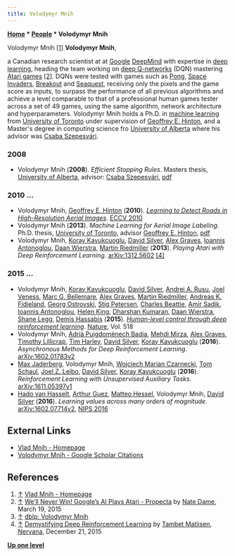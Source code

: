 ```yaml
---
title: Volodymyr Mnih
---
```

**[Home](Home "Home") \* [People](People "People") \* Volodymyr Mnih**



 [](https://www.cs.toronto.edu/~vmnih/) Volodymyr Mnih <a id="cite-note-1" href="#cite-ref-1">[1]</a> 
**Volodymyr Mnih**,  

a Canadian research scientist at at [Google](index.php?title=Google&action=edit&redlink=1 "Google (page does not exist)") [DeepMind](index.php?title=DeepMind&action=edit&redlink=1 "DeepMind (page does not exist)") with expertise in [deep learning](Deep_Learning "Deep Learning"), heading the team working on [deep Q-networks](Neural_Networks#Deep "Neural Networks") (DQN) mastering [Atari games](https://en.wikipedia.org/wiki/Atari_Games) <a id="cite-note-2" href="#cite-ref-2">[2]</a>. DQNs were tested with games such as [Pong](https://en.wikipedia.org/wiki/Pong), [Space Invaders](https://en.wikipedia.org/wiki/Space_Invaders), [Breakout](https://en.wikipedia.org/wiki/Breakout_(video_game)) and [Seaquest](https://en.wikipedia.org/wiki/Seaquest_(video_game)), receiving only the pixels and the game score as inputs, to surpass the performance of all previous algorithms and achieve a level comparable to that of a professional human games tester across a set of 49 games, using the same algorithm, network architecture and hyperparameters. Volodymyr Mnih holds a Ph.D. in [machine learning](Learning "Learning") from [University of Toronto](University_of_Toronto "University of Toronto") under supervision of [Geoffrey E. Hinton](Mathematician#GEHinton "Mathematician"), and a Master's degree in computing science fro [University of Alberta](University_of_Alberta "University of Alberta") where his advisor was [Csaba Szepesvári](Csaba_Szepesv%C3%A1ri "Csaba Szepesvári"). 



### 2008


* Volodymyr Mnih (**2008**). *Efficient Stopping Rules*. Masters thesis, [University of Alberta](University_of_Alberta "University of Alberta"), advisor: [Csaba Szepesvári](Csaba_Szepesv%C3%A1ri "Csaba Szepesvári"), [pdf](https://www.cs.toronto.edu/~vmnih/docs/msc-thesis.pdf)


### 2010 ...


* Volodymyr Mnih, [Geoffrey E. Hinton](Mathematician#GEHinton "Mathematician") (**2010**). *[Learning to Detect Roads in High-Resolution Aerial Images](http://link.springer.com/chapter/10.1007/978-3-642-15567-3_16)*. [ECCV 2010](http://dblp.uni-trier.de/db/conf/eccv/eccv2010-6.html#MnihH10)
* Volodymyr Mnih (**2013**). *Machine Learning for Aerial Image Labeling*. Ph.D. thesis, [University of Toronto](University_of_Toronto "University of Toronto"), advisor [Geoffrey E. Hinton](Mathematician#GEHinton "Mathematician"), [pdf](https://www.cs.toronto.edu/~vmnih/docs/Mnih_Volodymyr_PhD_Thesis.pdf)
* Volodymyr Mnih, [Koray Kavukcuoglu](Koray_Kavukcuoglu "Koray Kavukcuoglu"), [David Silver](David_Silver "David Silver"), [Alex Graves](index.php?title=Alex_Graves&action=edit&redlink=1 "Alex Graves (page does not exist)"), [Ioannis Antonoglou](Ioannis_Antonoglou "Ioannis Antonoglou"), [Daan Wierstra](index.php?title=Daan_Wierstra&action=edit&redlink=1 "Daan Wierstra (page does not exist)"), [Martin Riedmiller](index.php?title=Martin_Riedmiller&action=edit&redlink=1 "Martin Riedmiller (page does not exist)") (**2013**). *Playing Atari with Deep Reinforcement Learning*. [arXiv:1312.5602](http://arxiv.org/abs/1312.5602) <a id="cite-note-4" href="#cite-ref-4">[4]</a>


### 2015 ...


* Volodymyr Mnih, [Koray Kavukcuoglu](Koray_Kavukcuoglu "Koray Kavukcuoglu"), [David Silver](David_Silver "David Silver"), [Andrei A. Rusu](Mathematician#AARusu "Mathematician"), [Joel Veness](Joel_Veness "Joel Veness"), [Marc G. Bellemare](index.php?title=Marc_G._Bellemare&action=edit&redlink=1 "Marc G. Bellemare (page does not exist)"), [Alex Graves](index.php?title=Alex_Graves&action=edit&redlink=1 "Alex Graves (page does not exist)"), [Martin Riedmiller](index.php?title=Martin_Riedmiller&action=edit&redlink=1 "Martin Riedmiller (page does not exist)"), [Andreas K. Fidjeland](index.php?title=Andreas_K._Fidjeland&action=edit&redlink=1 "Andreas K. Fidjeland (page does not exist)"), [Georg Ostrovski](index.php?title=Georg_Ostrovski&action=edit&redlink=1 "Georg Ostrovski (page does not exist)"), [Stig Petersen](index.php?title=Stig_Petersen&action=edit&redlink=1 "Stig Petersen (page does not exist)"), [Charles Beattie](index.php?title=Charles_Beattie&action=edit&redlink=1 "Charles Beattie (page does not exist)"), [Amir Sadik](index.php?title=Amir_Sadik&action=edit&redlink=1 "Amir Sadik (page does not exist)"), [Ioannis Antonoglou](Ioannis_Antonoglou "Ioannis Antonoglou"), [Helen King](index.php?title=Helen_King&action=edit&redlink=1 "Helen King (page does not exist)"), [Dharshan Kumaran](Dharshan_Kumaran "Dharshan Kumaran"), [Daan Wierstra](index.php?title=Daan_Wierstra&action=edit&redlink=1 "Daan Wierstra (page does not exist)"), [Shane Legg](index.php?title=Shane_Legg&action=edit&redlink=1 "Shane Legg (page does not exist)"), [Demis Hassabis](Demis_Hassabis "Demis Hassabis") (**2015**). *[Human-level control through deep reinforcement learning](http://www.nature.com/nature/journal/v518/n7540/abs/nature14236.html)*. [Nature](https://en.wikipedia.org/wiki/Nature_%28journal%29), Vol. 518
* Volodymyr Mnih, [Adrià Puigdomènech Badia](index.php?title=Adri%C3%A0_Puigdom%C3%A8nech_Badia&action=edit&redlink=1 "Adrià Puigdomènech Badia (page does not exist)"), [Mehdi Mirza](index.php?title=Mehdi_Mirza&action=edit&redlink=1 "Mehdi Mirza (page does not exist)"), [Alex Graves](index.php?title=Alex_Graves&action=edit&redlink=1 "Alex Graves (page does not exist)"), [Timothy Lillicrap](Timothy_Lillicrap "Timothy Lillicrap"), [Tim Harley](index.php?title=Tim_Harley&action=edit&redlink=1 "Tim Harley (page does not exist)"), [David Silver](David_Silver "David Silver"), [Koray Kavukcuoglu](Koray_Kavukcuoglu "Koray Kavukcuoglu") (**2016**). *Asynchronous Methods for Deep Reinforcement Learning*. [arXiv:1602.01783v2](https://arxiv.org/abs/1602.01783)
* [Max Jaderberg](index.php?title=Max_Jaderberg&action=edit&redlink=1 "Max Jaderberg (page does not exist)"), Volodymyr Mnih, [Wojciech Marian Czarnecki](index.php?title=Wojciech_Marian_Czarnecki&action=edit&redlink=1 "Wojciech Marian Czarnecki (page does not exist)"), [Tom Schaul](index.php?title=Tom_Schaul&action=edit&redlink=1 "Tom Schaul (page does not exist)"), [Joel Z. Leibo](index.php?title=Joel_Z._Leibo&action=edit&redlink=1 "Joel Z. Leibo (page does not exist)"), [David Silver](David_Silver "David Silver"), [Koray Kavukcuoglu](Koray_Kavukcuoglu "Koray Kavukcuoglu") (**2016**). *Reinforcement Learning with Unsupervised Auxiliary Tasks*. [arXiv:1611.05397v1](https://arxiv.org/abs/1611.05397v1)
* [Hado van Hasselt](index.php?title=Hado_van_Hasselt&action=edit&redlink=1 "Hado van Hasselt (page does not exist)"), [Arthur Guez](Arthur_Guez "Arthur Guez"), [Matteo Hessel](index.php?title=Matteo_Hessel&action=edit&redlink=1 "Matteo Hessel (page does not exist)"), Volodymyr Mnih, [David Silver](David_Silver "David Silver") (**2016**). *Learning values across many orders of magnitude*. [arXiv:1602.07714v2](https://arxiv.org/abs/1602.07714), [NIPS 2016](https://nips.cc/Conferences/2016/Schedule?type=Poster)


## External Links


* [Vlad Mnih - Homepage](https://www.cs.toronto.edu/~vmnih/)
* [Volodymyr Mnih - Google Scholar Citations](https://scholar.google.com/citations?user=rLdfJ1gAAAAJ&hl=en)


## References


1. <a id="cite-ref-1" href="#cite-note-1">↑</a> [Vlad Mnih - Homepage](https://www.cs.toronto.edu/~vmnih/)
2. <a id="cite-ref-2" href="#cite-note-2">↑</a> [We’ll Never Win! Google’s AI Plays Atari - Propecta](https://propecta.com/googles-ai-can-beat-atari-games) by [Nate Dame](https://www.linkedin.com/in/natedame/en), March 19, 2015
3. <a id="cite-ref-3" href="#cite-note-3">↑</a> [dblp: Volodymyr Mnih](http://dblp.uni-trier.de/pers/hd/m/Mnih:Volodymyr)
4. <a id="cite-ref-4" href="#cite-note-4">↑</a> [Demystifying Deep Reinforcement Learning](http://www.nervanasys.com/demystifying-deep-reinforcement-learning/) by [Tambet Matiisen](http://www.nervanasys.com/author/tambet/), [Nervana](http://www.nervanasys.com/), December 21, 2015

**[Up one level](People "People")**







 
